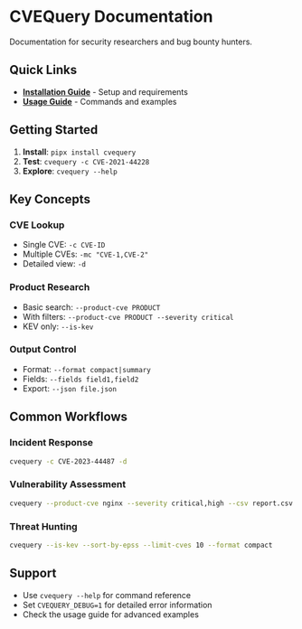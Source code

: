 # CVEQuery Documentation

Documentation for security researchers and bug bounty hunters.

## Quick Links

- **[Installation Guide](installation.md)** - Setup and requirements
- **[Usage Guide](usage.md)** - Commands and examples

## Getting Started

1. **Install**: `pipx install cvequery`
2. **Test**: `cvequery -c CVE-2021-44228`
3. **Explore**: `cvequery --help`

## Key Concepts

### CVE Lookup
- Single CVE: `-c CVE-ID`
- Multiple CVEs: `-mc "CVE-1,CVE-2"`
- Detailed view: `-d`

### Product Research
- Basic search: `--product-cve PRODUCT`
- With filters: `--product-cve PRODUCT --severity critical`
- KEV only: `--is-kev`

### Output Control
- Format: `--format compact|summary`
- Fields: `--fields field1,field2`
- Export: `--json file.json`

## Common Workflows

### Incident Response
```bash
cvequery -c CVE-2023-44487 -d
```

### Vulnerability Assessment
```bash
cvequery --product-cve nginx --severity critical,high --csv report.csv
```

### Threat Hunting
```bash
cvequery --is-kev --sort-by-epss --limit-cves 10 --format compact
```

## Support

- Use `cvequery --help` for command reference
- Set `CVEQUERY_DEBUG=1` for detailed error information
- Check the usage guide for advanced examples